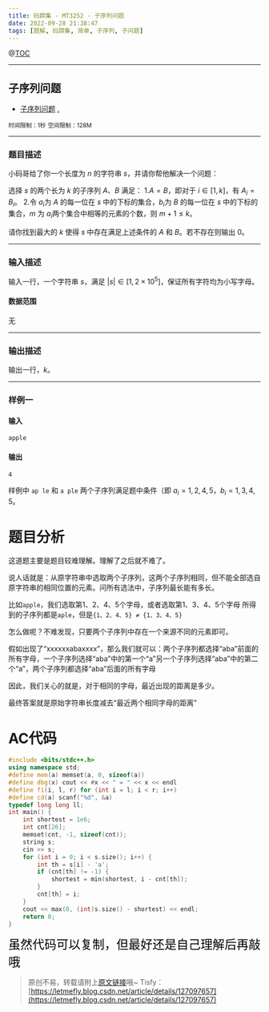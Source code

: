 ```yaml
---
title: 码蹄集 - MT3252 - 子序列问题
date: 2022-09-28 21:38:47
tags: [题解, 码蹄集, 简单, 子序列, 子问题]
---
```


@[TOC](传送门)


---


## 子序列问题

+ <a href="https://matiji.net/exam/brushquestion/252/3846/4C6668FEB8CFD6520DE73B365B31D1A4"> 子序列问题</a> <a href="https://matiji.net/exam/dohomework/1956/4">.</a>

<small>时间限制：1秒</small>
<small>空间限制：128M</small>



---



### 题目描述

小码哥给了你一个长度为 $n$ 的字符串 $s$，并请你帮他解决一个问题：

选择 $s$ 的两个长为 $k$ 的子序列 $A$、$B$ 满足：
1.$A=B$，即对于 $i\in[1,k]$，有 $A_i=B_i$。
2.令 ${a_i}$为 $A$ 的每一位在 $s$ 中的下标的集合，${b_i}$为 $B$ 的每一位在 $s$ 中的下标的集合，$m$ 为 ${a_i}$两个集合中相等的元素的个数，则 $m+1\le k$。

请你找到最大的 $k$ 使得 $s$ 中存在满足上述条件的 $A$ 和 $B$。若不存在则输出 $0$。

---

### 输入描述

输入一行，一个字符串 $s$，满足 $|s|\in[1,2\times 10^5]$，保证所有字符均为小写字母。

#### 数据范围

无



---


### 输出描述

输出一行，$k$。



---


### 样例一

#### 输入

```
apple
```

#### 输出

```
4
```

样例中 ```ap le``` 和 ```a ple``` 两个子序列满足题中条件（即 ${a_i}={1,2,4,5}$，${b_i}={1,3,4,5}$。


# 题目分析

这道题主要是题目较难理解。理解了之后就不难了。

说人话就是：从原字符串中选取两个子序列，这两个子序列相同，但不能全部选自原字符串的相同位置的元素。问所有选法中，子序列最长能有多长。

比如```apple```，我们选取第1、2、4、5个字母，或者选取第1、3、4、5个字母  所得到的子序列都是```aple```，但是```{1、2、4、5} ≠ {1、3、4、5}```

怎么做呢？不难发现，只要两个子序列中存在一个来源不同的元素即可。


假如出现了“xxxxxxabaxxxx”，那么我们就可以：两个子序列都选择“aba”前面的所有字母，一个子序列选择“aba”中的第一个“a”另一个子序列选择“aba”中的第二个“a”，两个子序列都选择“aba”后面的所有字母

因此，我们关心的就是，对于相同的字母，最近出现的距离是多少。

最终答案就是原始字符串长度减去“最近两个相同字母的距离”

# AC代码

```cpp
#include <bits/stdc++.h>
using namespace std;
#define mem(a) memset(a, 0, sizeof(a))
#define dbg(x) cout << #x << " = " << x << endl
#define fi(i, l, r) for (int i = l; i < r; i++)
#define cd(a) scanf("%d", &a)
typedef long long ll;
int main() {
    int shortest = 1e6;
    int cnt[26];
    memset(cnt, -1, sizeof(cnt));
    string s;
    cin >> s;
    for (int i = 0; i < s.size(); i++) {
        int th = s[i] - 'a';
        if (cnt[th] != -1) {
            shortest = min(shortest, i - cnt[th]);
        }
        cnt[th] = i;
    }
    cout << max(0, (int)s.size() - shortest) << endl;
    return 0;
}
```

<font color="black" face="楷体" size="5px">虽然代码可以复制，但最好还是自己理解后再敲哦</font>

<!-- <font color="black" face="楷体" size="5px">每周提前更新菁英班周赛题解，点关注，不迷路</font> -->

>原创不易，转载请附上[原文链接](https://blog.letmefly.xyz/2022/09/28/MaTiJi%20-%20MT3252%20-%20%E5%AD%90%E5%BA%8F%E5%88%97%E9%97%AE%E9%A2%98/)哦~
>Tisfy：[https://letmefly.blog.csdn.net/article/details/127097657](https://letmefly.blog.csdn.net/article/details/127097657)